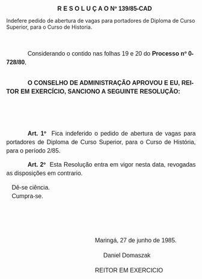 <body lang=PT-BR style='tab-interval:35.4pt'>

<div class=Section1>

<p class=MsoNormal align=center style='margin-left:14.4pt;text-align:center'><b><span
style='font-size:12.0pt;mso-bidi-font-size:10.0pt;font-family:Arial'>R E S O L
U Ç A O Nº 139/85-CAD<o:p></o:p></span></b></p>

<p class=MsoBodyTextIndent>Indefere pedido de abertura de va­gas para
portadores de Diploma de Curso Superior, para o Curso de Historia.</p>

<p class=MsoNormal style='text-indent:10.8pt;line-height:17.4pt'><span
style='font-size:12.0pt;mso-bidi-font-size:10.0pt;font-family:Arial'><![if !supportEmptyParas]>&nbsp;<![endif]><o:p></o:p></span></p>

<p class=MsoNormal style='text-indent:42.55pt;line-height:17.4pt'><span
style='font-size:12.0pt;mso-bidi-font-size:10.0pt;font-family:Arial'>Considerando
o contido nas folhas 19 e 20 do <b>Processo nº 0­728/80</b>,<o:p></o:p></span></p>

<p class=MsoNormal style='margin-top:23.4pt;text-indent:42.55pt;line-height:
17.4pt'><b><span style='font-size:12.0pt;mso-bidi-font-size:10.0pt;font-family:
Arial'>O CONSELHO DE ADMINISTRAÇÃO APROVOU E EU, REITOR EM EXERCÍCIO, SANCIONO
A SEGUINTE RESOLUÇÃO:<o:p></o:p></span></b></p>

<p class=MsoNormal style='line-height:17.4pt'><span style='font-size:12.0pt;
mso-bidi-font-size:10.0pt;font-family:Arial'><![if !supportEmptyParas]>&nbsp;<![endif]><o:p></o:p></span></p>

<p class=MsoNormal style='line-height:17.4pt'><span style='font-size:12.0pt;
mso-bidi-font-size:10.0pt;font-family:Arial'><![if !supportEmptyParas]>&nbsp;<![endif]><o:p></o:p></span></p>

<p class=MsoNormal style='text-align:justify;text-indent:42.55pt;line-height:
17.4pt'><b><span style='font-size:12.0pt;mso-bidi-font-size:10.0pt;font-family:
Arial'>Art. 1º<span style="mso-spacerun: yes">  </span></span></b><span
style='font-size:12.0pt;mso-bidi-font-size:10.0pt;font-family:Arial'>Fica
indeferido o pedido de abertura de vagas para portadores de Diploma de Curso
Superior, para o Curso de História, para o período 2/85.<o:p></o:p></span></p>

<p class=MsoNormal style='text-align:justify;text-indent:42.55pt;line-height:
17.4pt'><b><span style='font-size:12.0pt;mso-bidi-font-size:10.0pt;font-family:
Arial'>Art. 2º<span style="mso-spacerun: yes">  </span></span></b><span
style='font-size:12.0pt;mso-bidi-font-size:10.0pt;font-family:Arial'>Esta
Resolução entra em vigor nesta data, revogadas as disposições em contrario.<o:p></o:p></span></p>

<p class=MsoNormal style='margin-top:0cm;margin-right:259.2pt;margin-bottom:
0cm;margin-left:10.8pt;margin-bottom:.0001pt;text-align:justify;line-height:
17.4pt'><span style='font-size:12.0pt;mso-bidi-font-size:10.0pt;font-family:
Arial'>Dê-se ciência. <o:p></o:p></span></p>

<p class=MsoNormal style='margin-top:0cm;margin-right:259.2pt;margin-bottom:
0cm;margin-left:10.8pt;margin-bottom:.0001pt;text-align:justify;line-height:
17.4pt'><span style='font-size:12.0pt;mso-bidi-font-size:10.0pt;font-family:
Arial'>Cumpra-se.<o:p></o:p></span></p>

<p class=MsoNormal style='margin-top:14.4pt;margin-right:0cm;margin-bottom:
16.2pt;margin-left:152.4pt;text-indent:24.6pt'><span style='font-size:12.0pt;
mso-bidi-font-size:10.0pt;font-family:Arial'><![if !supportEmptyParas]>&nbsp;<![endif]><o:p></o:p></span></p>

<p class=MsoNormal style='margin-top:14.4pt;margin-right:0cm;margin-bottom:
16.2pt;margin-left:152.4pt;text-indent:24.6pt'><span style='font-size:12.0pt;
mso-bidi-font-size:10.0pt;font-family:Arial'><![if !supportEmptyParas]>&nbsp;<![endif]><o:p></o:p></span></p>

<p class=MsoNormal style='margin-top:14.4pt;margin-right:0cm;margin-bottom:
16.2pt;margin-left:152.4pt;text-indent:24.6pt'><span style='font-size:12.0pt;
mso-bidi-font-size:10.0pt;font-family:Arial'>Maringá, 27 de junho de 1985.<o:p></o:p></span></p>

<p class=MsoNormal style='margin-top:14.4pt;margin-right:0cm;margin-bottom:
16.2pt;margin-left:152.4pt;text-indent:24.6pt'><span style='font-size:12.0pt;
mso-bidi-font-size:10.0pt;font-family:Arial'><span style="mso-spacerun:
yes">     </span>Daniel Domaszak<o:p></o:p></span></p>

<p class=MsoNormal style='margin-top:14.4pt;margin-right:0cm;margin-bottom:
16.2pt;margin-left:152.4pt;text-indent:24.6pt'><span style='font-size:12.0pt;
mso-bidi-font-size:10.0pt;font-family:Arial'>REITOR EM EXERCICIO<o:p></o:p></span></p>

<p class=MsoNormal><span style='font-size:12.0pt;mso-bidi-font-size:10.0pt;
font-family:Arial'><![if !supportEmptyParas]>&nbsp;<![endif]><o:p></o:p></span></p>

</div>

</body>

